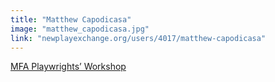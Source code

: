 ```yaml
---
title: "Matthew Capodicasa"
image: "matthew_capodicasa.jpg"
link: "newplayexchange.org/users/4017/matthew-capodicasa"
---
```


[MFA Playwrights’ Workshop](/programs/mfa-playwrights-workshop)